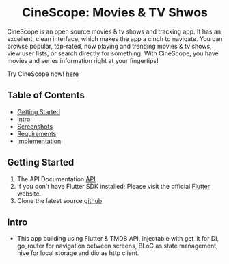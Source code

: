 <p align="center">
  <h1 align="center">CineScope: Movies & TV Shwos</h1>

  <p align="left">
    CineScope is an open source movies & tv shows and tracking app. It has an excellent, clean interface, which makes the app a cinch to navigate. You can browse popular, top-rated, now playing and trending movies & tv shows, view user lists, or search directly for something.
  With CineScope, you have movies and series information right at your fingertips!
  </p>
  <p align="left">
  Try CineScope now! <a href="https://github.com/MohanedZekry/CineScope">here</a>
  </p>
</p>

## Table of Contents
- [Getting Started](#gettingstarted)
- [Intro](#intro)
- [Screenshots](#screenshots)
- [Requirements](#requirements)
- [Implementation](#implementation)

## Getting Started
1. The API Documentation [API](https://documenter.getpostman.com/view/10148579/2s93RZMpuo#auth-info-7440ff9d-9786-4db4-a09f-eb1b3729c34c)
2. If you don't have Flutter SDK installed; Please visit the official [Flutter](https://docs.flutter.dev/get-started/install) website.
3. Clone the latest source [github](https://github.com/MohanedZekry/CineScope.git)

## Intro
- This app building using Flutter & TMDB API, injectable with get_it for DI, go_router for navigation between screens, BLoC as state management, hive for local storage and dio as http client.
